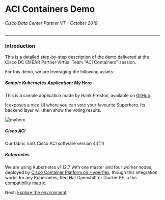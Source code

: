 # ACI Containers Demo
###### Cisco Data Center Partner VT - October 2019
<hr>

### Introduction

This is a detailed step-by-step description of the demo delivered at the Cisco DC EMEAR Partner Virtual Team "ACI Containers" session.<br>

For this demo, we are leveraging the following assets: 

##### Sample Kubernetes Application: My Hero

This is a sample application made by Hank Preston, available on [GitHub](https://github.com/hpreston/myhero_demo).

It exposes a nice UI where you can vote your favourite Superhero. Its backend layer will then show the voting results.

![myhero](https://raw.githubusercontent.com/hpreston/myhero_demo/master/diagrams/myhero-demo-i2.png)

##### Cisco ACI

Our fabric runs Cisco ACI software version 4.1(1l)

##### Kubernetes

We are using Kubernetes v1.12.7 with one master and four worker nodes, deployed by [Cisco Container Platform on Hyperflex](https://www.cisco.com/c/m/en_us/products/cloud-systems-management/container-platform/ccp-hyperFlex.html), though this integration works for any Kubernetes, Red Hat Openshift or Docker EE in the [compatibility matrix](https://www.cisco.com/c/dam/en/us/td/docs/Website/datacenter/aci/virtualization/matrix/virtmatrix.html).

Next: [Explore the environment](https://github.com/rtortori/emear-pvt-aci-containers/blob/master/2-environment.md)

